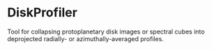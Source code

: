 # DiskProfiler
Tool for collapsing protoplanetary disk images or spectral cubes into deprojected radially- or azimuthally-averaged profiles.
